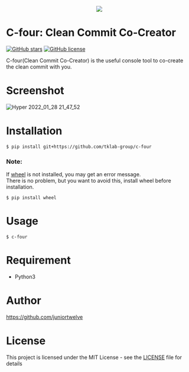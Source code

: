 <p align="center">
  <img src="https://user-images.githubusercontent.com/49778469/148938253-5151d52e-dd27-4d14-bbd8-add49b464810.png" />
</p>

# C-four: Clean Commit Co-Creator
[![GitHub stars](https://img.shields.io/github/stars/tklab-group/c-four)](https://github.com/tklab-group/c-four/stargazers)
[![GitHub license](https://img.shields.io/github/license/tklab-group/c-four)](https://github.com/tklab-group/c-four/blob/main/LICENSE)  

C-four(Clean Commit Co-Creator) is the useful console tool to co-create the clean commit with you.

# Screenshot
![Hyper 2022_01_28 21_47_52](https://user-images.githubusercontent.com/49778469/151554374-3b612d6f-dd83-4b85-8c00-9b5dc049e060.png)

# Installation
```
$ pip install git+https://github.com/tklab-group/c-four
```
### Note:
If [wheel](https://wheel.readthedocs.io/en/latest/) is not installed, you may get an error message.  
There is no problem, but you want to avoid this, install wheel before installation.
```
$ pip install wheel
```

# Usage
```
$ c-four
```

# Requirement
- Python3

# Author
https://github.com/juniortwelve

# License
This project is licensed under the MIT License - see the [LICENSE](https://github.com/juniortwelve/c-four/blob/main/LICENSE) file for details
